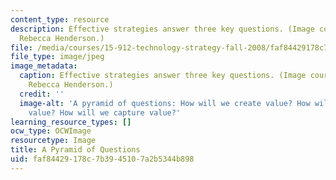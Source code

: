 ```yaml
---
content_type: resource
description: Effective strategies answer three key questions. (Image courtesy of Prof.
  Rebecca Henderson.)
file: /media/courses/15-912-technology-strategy-fall-2008/faf84429178c7b3945107a2b5344b898_15-912f08.jpg
file_type: image/jpeg
image_metadata:
  caption: Effective strategies answer three key questions. (Image courtesy of Prof.
    Rebecca Henderson.)
  credit: ''
  image-alt: 'A pyramid of questions: How will we create value? How will we deliver
    value? How will we capture value?'
learning_resource_types: []
ocw_type: OCWImage
resourcetype: Image
title: A Pyramid of Questions
uid: faf84429-178c-7b39-4510-7a2b5344b898
---
```

